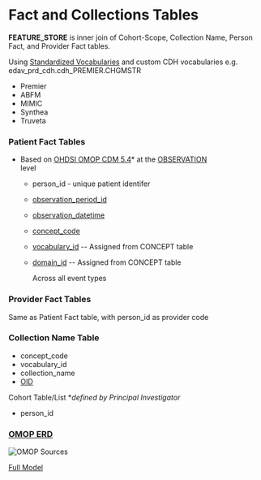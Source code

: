 # Fact and Collections Tables

**FEATURE_STORE** is inner join of Cohort-Scope, Collection Name, Person Fact, and Provider Fact tables.

Using [Standardized Vocabularies](https://ohdsi.github.io/TheBookOfOhdsi/StandardizedVocabularies.html) and custom CDH vocabularies e.g. edav_prd_cdh.cdh_PREMIER.CHGMSTR

* Premier
* ABFM
* MIMIC
* Synthea
* Truveta

### Patient Fact Tables

* Based on [OHDSI OMOP CDM 5.4](https://build.fhir.org/ig/HL7/fhir-omop-ig/cdm54.png)* at the [OBSERVATION](https://ohdsi.github.io/CommonDataModel/cdm54.html)  
 level
  * person_id - unique patient identifer
  * [observation_period_id](https://ohdsi.github.io/CommonDataModel/cdm54.html#observation_period)  
  * [observation_datetime](https://ohdsi.github.io/CommonDataModel/cdm54.html#observation_period)  
  * [concept_code](https://ohdsi.github.io/CommonDataModel/cdm54.html#CONCEPT)  
  * [vocabulary_id](https://ohdsi.github.io/CommonDataModel/cdm54.html#VOCABULARY) -- Assigned from CONCEPT table  
  * [domain_id](https://ohdsi.github.io/CommonDataModel/cdm54.html#DOMAIN) -- Assigned from CONCEPT table  

    Across all event types

### Provider Fact Tables

Same as Patient Fact table, with person_id as provider code

### Collection Name Table

* concept_code
* vocabulary_id
* collection_name
* [OID](https://www.cdc.gov/nhsn/cdaportal/sds/oid.html)

Cohort Table/List **defined by Principal Investigator*

* person_id

### [OMOP ERD](https://ohdsi.github.io/CommonDataModel/cdm54erd.html)

![OMOP Sources](https://build.fhir.org/ig/HL7/fhir-omop-ig/cdm54.png)

[Full Model](https://ohdsi.github.io/CommonDataModel/images/erd.jpg)
